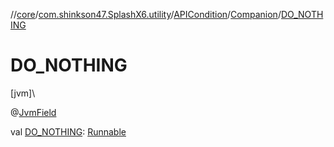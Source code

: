 //[core](../../../../index.md)/[com.shinkson47.SplashX6.utility](../../index.md)/[APICondition](../index.md)/[Companion](index.md)/[DO_NOTHING](-d-o_-n-o-t-h-i-n-g.md)

# DO_NOTHING

[jvm]\

@[JvmField](https://kotlinlang.org/api/latest/jvm/stdlib/kotlin.jvm/-jvm-field/index.html)

val [DO_NOTHING](-d-o_-n-o-t-h-i-n-g.md): [Runnable](https://docs.oracle.com/javase/8/docs/api/java/lang/Runnable.html)
